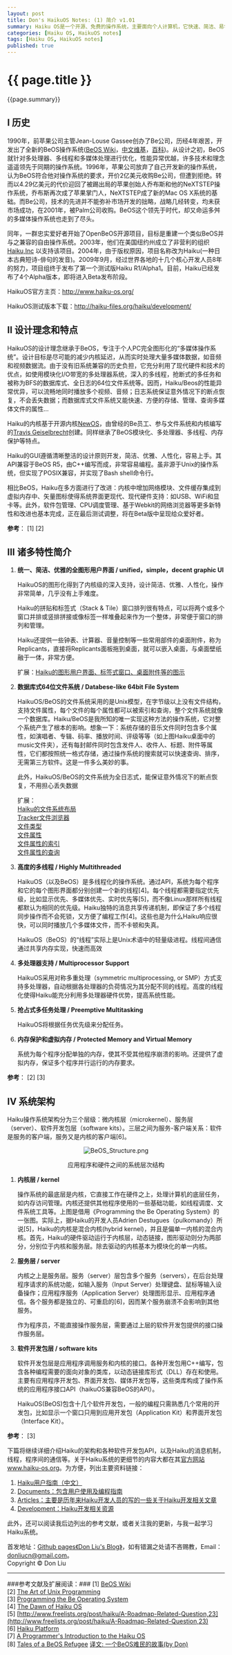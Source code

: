 ```yaml
---
layout: post      
title: Don's HaikuOS Notes: (1) 简介 v1.01       
summary: Haiku OS是一个开源、免费的操作系统，主要面向个人计算机，它快速、简洁、易学易用，但功能非常强大。它有：<ul><li>- 拼贴和标签式的窗口；</li><li>- 快速响应的内核；</li><li>- 针对多核处理器设计；</li><li>- 深入的多线程化；</li><li>- 先进的全日志、数据库式64位文件系统；</li><li>- 基于属性的快速索引和查询；</li></ul>有人说，Haiku给人一种别样的美好感觉，它将让你重新认识个人计算机。的确，自从认识了Haiku，我就被她的别样风情和众多特性迷住了。这篇文章是我的HaikuOS学习笔记，以及一些相关材料的整理。希望能让大家认识、感受到一个别样美好的操作系统。——Don Liu， Email：donliucn@gmail.com <p><center><a href="/images/HaikuOS-desktop.png" target="_blank"><img src="/images/HaikuOS-desktop.png" alt="HaikuOS-desktop" height="500" width="633"></a><p>Haiku OS 桌面</center><p>      
categories: [Haiku OS, HaikuOS notes]     
tags: [Haiku OS, HaikuOS notes]     
published: true    
---
```


# {{ page.title }} #

{{page.summary}}


## I 历史 ##

1990年，前苹果公司主管Jean-Louse Gassee创办了Be公司，历经4年艰苦，开发出了全新的BeOS操作系统([BeOS Wiki](http://en.wikipedia.org/wiki/BeOS)，[中文维基](http://zh.wikipedia.org/wiki/BeOS)，[百科](http://baike.baidu.com/link?url=RlMCN12Pq2RYX_9z1C_GsXaWVP7kK3e2SZF_PDZ6ptjrlRBS28YSQ-jUXIuAc4yx))。从设计之初，BeOS就针对多处理器、多线程和多媒体处理进行优化，性能异常优越，许多技术和理念遥遥领先于同期的操作系统。1996年，苹果公司放弃了自己开发新的操作系统，认为BeOS符合他对操作系统的要求，开价2亿美元收购Be公司，但遭到拒绝。转而以4.29亿美元的代价迎回了被踢出局的苹果创始人乔布斯和他的NeXTSTEP操作系统，乔布斯再次成了苹果掌门人，NeXTSTEP成了新的Mac OS X系统的基础。而Be公司，技术的先进并不能弥补市场开发的拙略，战略几经转变，均未获市场成功，在2001年，被Palm公司收购。BeOS这个领先于时代，却又命运多舛的多媒体操作系统也走到了尽头。

同年，一群忠实爱好者开始了OpenBeOS开源项目，目标是重建一个类似BeOS并与之兼容的自由操作系统。2003年，他们在美国纽约州成立了非营利的组织[Haiku,Inc](http://www.haiku-inc.org/) 以支持该项目。2004年，由于版权原因，项目名称改为Haiku(一种日本古典短诗-俳句的发音)。2009年9月，经过世界各地的十几个核心开发人员8年的努力，项目组终于发布了第一个测试版Haiku R1/Alpha1。目前，Haiku已经发布了4个Alpha版本，即将进入Beta发布阶段。

HaikuOS官方主页：<http://www.haiku-os.org/><p>
HaikuOS测试版本下载：<http://haiku-files.org/haiku/development/><p>

## II 设计理念和特点 ##

HaikuOS的设计理念继承于BeOS，专注于个人PC完全图形化的“多媒体操作系统”。设计目标是尽可能的减少内核延迟，从而实时处理大量多媒体数据，如音频和视频数据流。由于没有旧系统兼容的历史负担，它充分利用了现代硬件和技术的优点，如使用模块化I/O带宽的多处理器系统，深入的多线程，抢断式的多任务和被称为BFS的数据库式、全日志的64位文件系统等。因而，Haiku/Beos的性能异常优异，可以流畅地同时播放多个视频、音频；日志系统保证意外情况下的断点恢复，不会丢失数据；而数据库式文件系统又能快速、方便的存储、管理、查询多媒体文件的属性...

Haiku的内核基于开源内核[NewOS](http://www.newos.org)，由曾经的Be员工、参与文件系统和内核编写的[Travis Geiselbrecht](http://tkgeisel.com/)创建。同样继承了BeOS模块化、多处理器、多线程、内存保护等特点。

Haiku的GUI遵循清晰整洁的设计原则开发，简洁、优雅、人性化，容易上手。其API兼容于BeOS R5，由C++编写而成，非常容易编程。虽非源于Unix的操作系统，但实现了POSIX兼容，并实现了Bash shell命令行。

相比BeOS，Haiku在多方面进行了改进：内核中增加网络模块、文件缓存集成到虚拟内存中、矢量图标使得系统界面更现代、现代硬件支持：如USB、WiFi和显卡等。此外，软件包管理、CPU调度管理、基于Webkit的网络浏览器等更多新特性和改进也基本完成，正在最后测试调整，将在Beta版中呈现给众爱好者。

__参考__： [1] [2]

## III 诸多特性简介 ##

1. __统一、简洁、优雅的全图形用户界面 / unified，simple，decent graphic UI__<p>
    HaikuOS的图形化得到了内核级的深入支持，设计简洁、优雅、人性化，操作非常简单，几乎没有上手难度。

    Haiku的拼贴和标签式（Stack & Tile）窗口排列很有特点，可以将两个或多个窗口并排或竖排拼接或像标签一样堆叠起来作为一个整体，非常便于窗口的排列和管理。

	Haiku还提供一些钟表、计算器、音量控制等一些常用部件的桌面附件，称为Replicants，直接将Replicants面板拖到桌面，就可以嵌入桌面，与桌面壁纸融于一体，非常方便。

	扩展：[Haiku的图形用户界面、标签式窗口、桌面附件等的图示](http://www.haiku-os.org/docs/userguide/zh_CN/contents.html)

2. __数据库式64位文件系统 / Databese-like 64bit File System__<p>
    HaikuOS/BeOS的文件系统采用的是Unix模型，在字节级以上没有文件结构，支持文件属性，每个文件的每个属性都可以被索引和查询，整个文件系统就像一个数据库。Haiku/BeOS是我所知的唯一实现这种方法的操作系统，它对整个系统产生了根本的影响。想象一下：系统存储的音乐文件同时包含多个属性，如演唱者、专辑、码率、播放时间、评级等等（如上图Haiku桌面中的music文件夹），还有每封邮件同时包含发件人、收件人、标题、附件等属性，它们都按照统一格式存储，通过操作系统的搜索就可以快速查询、排序，无需第三方软件。这是一件多么美妙的事。

	此外，HaikuOS/BeOS的文件系统为全日志式，能保证意外情况下的断点恢复，不用担心丢失数据

	扩展：  
	[Haiku的文件系统布局](http://www.haiku-os.org/docs/userguide/zh_CN/filesystem-layout.html)   
	[Tracker文件浏览器](http://www.haiku-os.org/docs/userguide/zh_CN/tracker.html)   
	[文件类型](http://www.haiku-os.org/docs/userguide/zh_CN/filetypes.html)   
	[文件属性](http://www.haiku-os.org/docs/userguide/zh_CN/attributes.html)   
	[文件属性的索引](http://www.haiku-os.org/docs/userguide/zh_CN/index.html)   
	[文件属性的查询](http://www.haiku-os.org/docs/userguide/zh_CN/queries.html)    


3. __高度的多线程 / Highly Multithreaded__<p>
    HaikuOS（以及BeOS）是多线程化的操作系统。通过API，系统为每个程序和它的每个图形界面都分别创建一个新的线程[4]。每个线程都需要指定优先级，比如显示优先、多媒体优先、实时优先等[5]，而不像Linux那样所有线程都默认为相同的优先级。Haiku独特的消息共享传递机制，即保证了多个线程同步操作而不会死锁，又方便了编程工作[4]。这些也是为什么Haiku响应很快，可以同时播放几个多媒体文件，而不卡顿和失真。

    HaikuOS（BeOS）的“线程”实际上是Unix术语中的轻量级进程。线程间通信通过共享内存实现，快速而高效

4. __多处理器支持 / Multiprocessor Support__<p>
    HaikuOS采用对称多重处理（symmetric multiprocessing, or SMP）方式支持多处理器，自动根据各处理器的负荷情况为其分配不同的线程。高度的线程化使得Haiku能充分利用多处理器硬件优势，提高系统性能。

5. __抢占式多任务处理 / Preemptive Multitasking__<p>
    HaikuOS将根据任务优先级来分配任务。

6. __内存保护和虚拟内存 / Protected Memory and Virtual Memory__<p>
    系统为每个程序分配单独的内存，使其不受其他程序崩溃的影响。还提供了虚拟内存，保证多个程序并行运行的内存要求。


__参考__：  [2] [3]


## IV 系统架构 ##

Haiku操作系统架构分为三个层级：微内核层（microkernel）、服务层（server）、软件开发包层（software kits）。三层之间为服务-客户端关系：软件是服务的客户端，服务又是内核的客户端[6]。  
<p><div align="center">
<img src="/images/BeOS_Structure.png" alt="BeOS_Structure.png"><p>
应用程序和硬件之间的系统层次结构
</div>

1. __内核层 / kernel__<p>
    操作系统的最底层是内核，它直接工作在硬件之上，处理计算机的底层任务，如内存访问管理。内核还提供其他程序使用的一些基础功能，如线程调度、文件系统工具等。上图是借用《Programming the Be Operating System》的一张图。实际上，据Haiku的开发人员Adrien Destugues（pulkomandy）所说[5]，Haiku的内核是混合内核(hybrid kernel)，并且是偏单一内核的混合内核。首先，Haiku的硬件驱动运行于内核层，动态链接，图形驱动则分为两部分，分别位于内核和服务层。除去驱动的内核基本为模块化的单一内核。

2. __服务层 / server__<p>
    内核之上是服务层。服务（server）层包含多个服务（servers），在后台处理程序请求的系统功能，如输入服务（Input Server）处理键盘、鼠标等输入设备操作；应用程序服务（Application Server）处理图形显示、应用程序通信。各个服务都是独立的、可重启的[6]，因而某个服务崩溃不会影响到其他服务。

	作为程序员，不能直接操作服务层，需要通过上层的软件开发包提供的接口操作服务层。   

3. __软件开发包层 / software kits__<p>
    软件开发包层是应用程序调用服务和内核的接口。各种开发包用C++编写，包含各种编程需要的面向对象的类库，以动态链接库形式（DLL）存在和使用。主要有应用程序开发包、界面开发包、媒体开发包等，这些类库构成了操作系统的应用程序接口API（haikuOS兼容BeOS的API）。   

    HaikuOS(BeOS)包含十几个软件开发包，一般的编程只需熟悉几个常用的开发包，比如显示一个窗口只用到应用开发包（Application Kit）和界面开发包（Interface Kit）。  

__参考__：  [3]

下篇将继续详细介绍Haiku的架构和各种软件开发包API，以及Haiku的消息机制，线程，程序间的通信等。关于Haiku系统的更细节的内容大都在其[官方网站www.haiku-os.org](www.haiku-os.org)。为方便，列出主要资料链接：     

1. [Haiku用户指南（中文）](http://www.haiku-os.org/docs/userguide/zh_CN/contents.html)      
2. [Documents：包含用户使用及编程指南](http://www.haiku-os.org/documents)    
3. [Articles：主要是历年来Haiku开发人员的写的一些关于Haiku开发相关文章](http://www.haiku-os.org/articles)    
4. [Development：Haiku开发相关资源](https://www.haiku-os.org/development)    


此外，还可以阅读我后边列出的参考文献，或者关注我的更新，与我一起学习Haiku系统。

首发地址：[Github pages《Don Liu's Blog》](http://doncn.github.io/blog)，如有错漏之处请不吝赐教，Email：donliucn@gmail.com。   
Copyright © Don Liu

-----------------------------
###参考文献及扩展阅读：###
[1] [BeOS Wiki](http://en.wikipedia.org/wiki/Beos)  
[2] [The Art of Unix Programming](http://www.catb.org/esr/writings/taoup/html/ch03s02.html#beos)  
[3] [Programming the Be Operating System](http://www.haiku-os.org/legacy-docs/programming_the_be_operating_system.pdf)  
[4] [The Dawn of Haiku OS](http://spectrum.ieee.org/computing/software/the-dawn-of-haiku-os/0)  
[5] [http://www.freelists.org/post/haiku/A-Roadmap-Related-Question,23](http://www.freelists.org/post/haiku/A-Roadmap-Related-Question,23)   
[6] [Haiku Platform ](http://kernel-being.livejournal.com/3110.html)  
[7] [A Programmer's Introduction to the Haiku OS](http://www.osnews.com/story/24945/A_Programmer_s_Introduction_to_the_Haiku_OS)  
[8] [Tales of a BeOS Refugee](http://www.birdhouse.org/beos/refugee/)   [译文: 一个BeOS难民的故事(by Don)](http://doncn.github.io/2013/12/28/Tales-of-BeOS-Refugee.html)   

